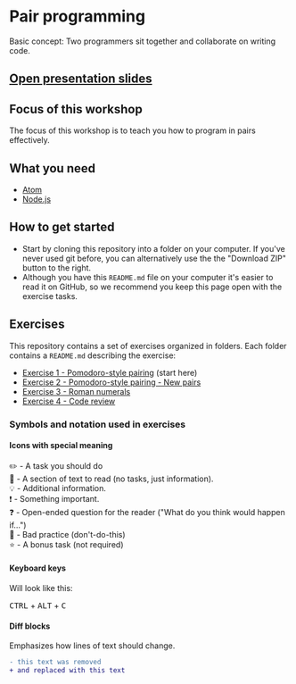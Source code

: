 # Pair programming

Basic concept: Two programmers sit together and collaborate on writing code.

## [Open presentation slides](https://docs.google.com/presentation/d/1PIASrR2kw3yB68mJfDU3CWnW88-EKgVRijoUDl1EqLY/edit?usp=sharing)

## Focus of this workshop

The focus of this workshop is to teach you how to program in pairs effectively.

## What you need

- [Atom](https://atom.io/)
- [Node.js](https://nodejs.org)

## How to get started

- Start by cloning this repository into a folder on your computer. If you've never used git before, you can alternatively use the the "Download ZIP" button to the right.
- Although you have this `README.md` file on your computer it's easier to read it on GitHub, so we recommend you keep this page open with the exercise tasks.

## Exercises

This repository contains a set of exercises organized in folders. Each folder contains a `README.md` describing the exercise:

- [Exercise 1 - Pomodoro-style pairing](exercise-1/) (start here)
- [Exercise 2 - Pomodoro-style pairing - New pairs](exercise-2/)
- [Exercise 3 - Roman numerals](exercise-3/)
- [Exercise 4 - Code review](exercise-4/)

### Symbols and notation used in exercises

#### Icons with special meaning

:pencil2: - A task you should do  
:book: - A section of text to read (no tasks, just information).  
:bulb: - Additional information.  
:exclamation: - Something important.  
:question: - Open-ended question for the reader ("What do you think would happen if...")  
:poop: - Bad practice (don't-do-this)  
:star: - A bonus task (not required)  

#### Keyboard keys

Will look like this:

<kbd>CTRL</kbd> + <kbd>ALT</kbd> + <kbd>C</kbd>

#### Diff blocks

Emphasizes how lines of text should change.

```diff
- this text was removed
+ and replaced with this text
```
